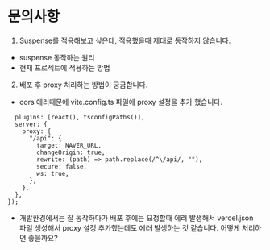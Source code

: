 # 문의사항

1. Suspense를 적용해보고 싶은데, 적용했을때 제대로 동작하지 않습니다.

- suspense 동작하는 원리
- 현재 프로젝트에 적용하는 방법

2. 배포 후 proxy 처리하는 방법이 궁금합니다.

- cors 에러때문에 vite.config.ts 파일에 proxy 설정을 추가 했습니다.

```
  plugins: [react(), tsconfigPaths()],
  server: {
    proxy: {
      "/api": {
        target: NAVER_URL,
        changeOrigin: true,
        rewrite: (path) => path.replace(/^\/api/, ""),
        secure: false,
        ws: true,
      },
    },
  },
});
```

- 개발환경에서는 잘 동작하다가 배포 후에는 요청할때 에러 발생해서 vercel.json 파일 생성해서 proxy 설정 추가했는데도 에러 발생하는 것 같습니다. 어떻게 처리하면 좋을까요?
